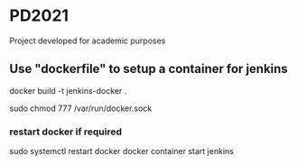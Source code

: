 # PD2021
Project developed for academic purposes


## Use "dockerfile" to setup a container for jenkins
docker build -t jenkins-docker .

sudo chmod 777 /var/run/docker.sock

### restart docker if required
sudo systemctl restart docker
docker container start jenkins
